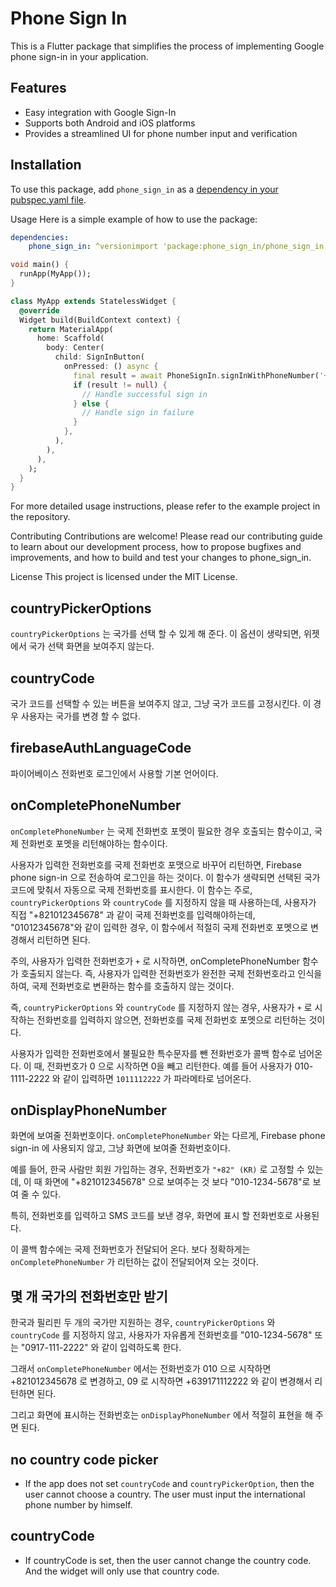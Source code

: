 # Phone Sign In

This is a Flutter package that simplifies the process of implementing Google phone sign-in in your application.

## Features

- Easy integration with Google Sign-In
- Supports both Android and iOS platforms
- Provides a streamlined UI for phone number input and verification

## Installation

To use this package, add `phone_sign_in` as a [dependency in your pubspec.yaml file](https://flutter.dev/docs/development/packages-and-plugins/using-packages).

Usage
Here is a simple example of how to use the package:

```yaml
dependencies:
    phone_sign_in: ^versionimport 'package:phone_sign_in/phone_sign_in.dart';
```

```dart
void main() {
  runApp(MyApp());
}

class MyApp extends StatelessWidget {
  @override
  Widget build(BuildContext context) {
    return MaterialApp(
      home: Scaffold(
        body: Center(
          child: SignInButton(
            onPressed: () async {
              final result = await PhoneSignIn.signInWithPhoneNumber('+1234567890');
              if (result != null) {
                // Handle successful sign in
              } else {
                // Handle sign in failure
              }
            },
          ),
        ),
      ),
    );
  }
}
```

For more detailed usage instructions, please refer to the example project in the repository.

Contributing
Contributions are welcome! Please read our contributing guide to learn about our development process, how to propose bugfixes and improvements, and how to build and test your changes to phone_sign_in.

License
This project is licensed under the MIT License.


## countryPickerOptions

`countryPickerOptions` 는 국가를 선택 할 수 있게 해 준다. 이 옵션이 생략되면, 위젯에서 국가 선택 화면을 보여주지 않는다.


## countryCode

국가 코드를 선택할 수 있는 버튼을 보여주지 않고, 그냥 국가 코드를 고정시킨다. 이 경우 사용자는 국가를 변경 할 수 없다.


## firebaseAuthLanguageCode

파이어베이스 전화번호 로그인에서 사용할 기본 언어이다.

## onCompletePhoneNumber

`onCompletePhoneNumber` 는 국제 전화번호 포멧이 필요한 경우 호출되는 함수이고, 국제 전화번호 포멧을 리턴해야하는 함수이다.

사용자가 입력한 전화번호를 국제 전화번호 포맷으로 바꾸어 리턴하면, Firebase phone sign-in 으로 전송하여 로그인을 하는 것이다. 이 함수가 생략되면 선택된 국가 코드에 맞춰서 자동으로 국제 전화번호를 표시한다.
이 함수는 주로, `countryPickerOptions` 와 `countryCode` 를 지정하지 않을 때 사용하는데, 사용자가 직접 "+821012345678" 과 같이 국제 전화번호를 입력해야하는데, "01012345678"와 같이 입력한 경우, 이 함수에서 적절히 국제 전화번호 포멧으로 변경해서 리턴하면 된다.

주의, 사용자가 입력한 전화번호가 `+` 로 시작하면, onCompletePhoneNumber 함수가 호출되지 않는다. 즉, 사용자가 입력한 전화번호가 완전한 국제 전화번호라고 인식을 하여, 국제 전화번호로 변환하는 함수를 호출하지 않는 것이다.

즉, `countryPickerOptions` 와 `countryCode` 를 지정하지 않는 경우, 사용자가 `+` 로 시작하는 전화번호를 입력하지 않으면, 전화번호를 국제 전화번호 포멧으로 리턴하는 것이다.

사용자가 입력한 전화번호에서 불필요한 특수문자를 뺀 전화번호가 콜백 함수로 넘어온다. 이 때, 전화번호가 0 으로 시작하면 0을 빼고 리턴한다. 예를 들어 사용자가 010-1111-2222 와 같이 입력하면 `1011112222` 가 파라메타로 넘어온다.



## onDisplayPhoneNumber

화면에 보여줄 전화번호이다. `onCompletePhoneNumber` 와는 다르게, Firebase phone sign-in 에 사용되지 않고, 그냥 화면에 보여줄 전화번호이다.

예를 들어, 한국 사람만 회원 가입하는 경우, 전화번호가 `"+82" (KR)` 로 고정할 수 있는데, 이 때 화면에 "+821012345678" 으로 보여주는 것 보다 "010-1234-5678"로 보여 줄 수 있다.

특히, 전화번호를 입력하고 SMS 코드를 보낸 경우, 화면에 표시 할 전화번호로 사용된다.

이 콜백 함수에는 국제 전화번호가 전달되어 온다. 보다 정확하게는 `onCompletePhoneNumber` 가 리턴하는 값이 전달되어져 오는 것이다.


## 몇 개 국가의 전화번호만 받기

한국과 필리핀 두 개의 국가만 지원하는 경우, `countryPickerOptions` 와 `countryCode` 를 지정하지 않고, 사용자가 자유롭게 전화번호를 "010-1234-5678" 또는 "0917-111-2222" 와 같이 입력하도록 한다.

그래서 `onCompletePhoneNumber` 에서는 전화번호가 010 으로 시작하면 +821012345678 로 변경하고, 09 로 시작하면 +639171112222 와 같이 변경해서 리턴하면 된다.

그리고 화면에 표시하는 전화번호는 `onDisplayPhoneNumber` 에서 적절히 표현을 해 주면 된다.






## no country code picker

- If the app does not set `countryCode` and `countryPickerOption`, then the user cannot choose a country. The user must input the international phone number by himself.


## countryCode

- If countryCode is set, then the user cannot change the country code. And the widget will only use that country code.